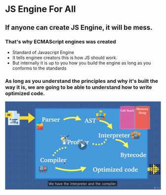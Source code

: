 # JS Engine For All

## If anyone can create JS Engine, it will be mess.

### That's why ECMAScript engines was created

- Standard of Javascript Engine
- It tells enginee creators this is how JS should work.
- But internally it is up to you how you build the engine as long as you conforms to the standards

### As long as you understand the principles and why it's built the way it is, we are going to be able to understand how to write optimized code.

![Image](./images/1-11.jpg "a title")
